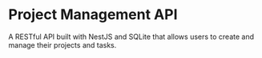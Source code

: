 # Project Management API

A RESTful API built with NestJS and SQLite that allows users to create and manage their projects and tasks.